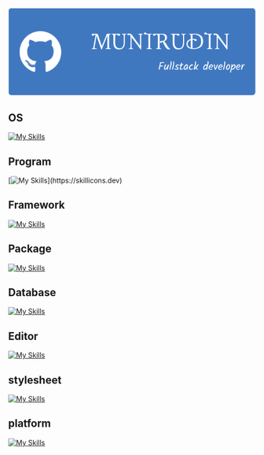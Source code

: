 <!--IMAGE-->
![header](https://github.com/munirudin26/munirudin26/blob/main/img%2Fheader.png)
<!--ICON-->
## OS
[![My Skills](https://skillicons.dev/icons?i=linux,debian)](https://skillicons.dev)

## Program
[![My Skills](https://skillicons.dev/icons?i=cpp,js,)](https://skillicons.dev)

## Framework
[![My Skills](https://skillicons.dev/icons?i=nodejs)](https://skillicons.dev)

## Package
[![My Skills](https://skillicons.dev/icons?i=npm)](https://skillicons.dev)

## Database
[![My Skills](https://skillicons.dev/icons?i=mysql)](https://skillicons.dev)

## Editor
[![My Skills](https://skillicons.dev/icons?i=vscode)](https://skillicons.dev)

## stylesheet
[![My Skills](https://skillicons.dev/icons?i=css)](https://skillicons.dev)

## platform
[![My Skills](https://skillicons.dev/icons?i=netlify)](https://skillicons.dev)
